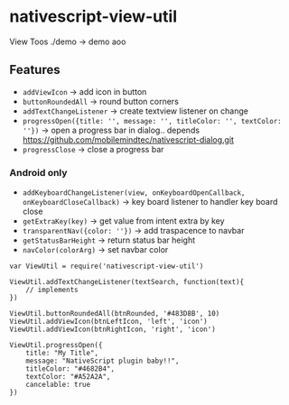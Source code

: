 # nativescript-view-util

View Toos
./demo -> demo aoo

## Features

* `addViewIcon` -> add icon in button
* `buttonRoundedAll` -> round button corners
* `addTextChangeListener` -> create textview listener on change
* `progressOpen({title: '', message: '', titleColor: '', textColor: ''})` -> open a progress bar in dialog.. depends https://github.com/mobilemindtec/nativescript-dialog.git
* `progressClose` -> close a progress bar

### Android only

* `addKeyboardChangeListener(view, onKeyboardOpenCallback, onKeyboardCloseCallback)` -> key board listener to handler key board close
* `getExtraKey(key)` -> get value from intent extra by key
* `transparentNav({color: ''})` -> add traspacence to navbar
* `getStatusBarHeight` -> return status bar height
* `navColor(colorArg)` -> set navbar color

```
var ViewUtil = require('nativescript-view-util')

ViewUtil.addTextChangeListener(textSearch, function(text){
	// implements
}) 

ViewUtil.buttonRoundedAll(btnRounded, '#483D8B', 10)
ViewUtil.addViewIcon(btnLeftIcon, 'left', 'icon')
ViewUtil.addViewIcon(btnRightIcon, 'right', 'icon')

ViewUtil.progressOpen({
    title: "My Title",
    message: "NativeScript plugin baby!!",    	    
    titleColor: "#4682B4",
    textColor: "#A52A2A",
    cancelable: true		
})

```
